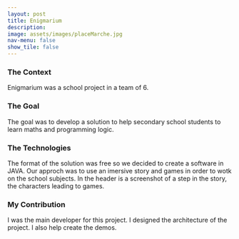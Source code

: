 ```yaml
---
layout: post
title: Enigmarium
description:
image: assets/images/placeMarche.jpg
nav-menu: false
show_tile: false
---
```


<h3>The Context</h3>
<p>Enigmarium was a school project in a team of 6.</p>
<h3>The Goal</h3>
<p>The goal was to develop a solution to help secondary school students to learn maths and programming logic.</p>
<h3>The Technologies</h3>
<p>The format of the solution was free so we decided to create a software in JAVA. Our approch was to use an imersive story and games in order to wotk on the school subjects. In the header is a screenshot of a step in the story, the characters leading to games.</p>

<h3>My Contribution</h3>
<p>I was the main developer for this project. I designed the architecture of the project. I also help create the demos.</p>

